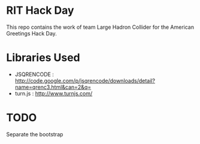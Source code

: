 RIT Hack Day
===========

This repo contains the work of team Large Hadron Collider for 
the American Greetings Hack Day.



Libraries Used
==============
* JSQRENCODE : http://code.google.com/p/jsqrencode/downloads/detail?name=qrenc3.html&can=2&q=
* turn.js : http://www.turnjs.com/

TODO
=====

Separate the bootstrap